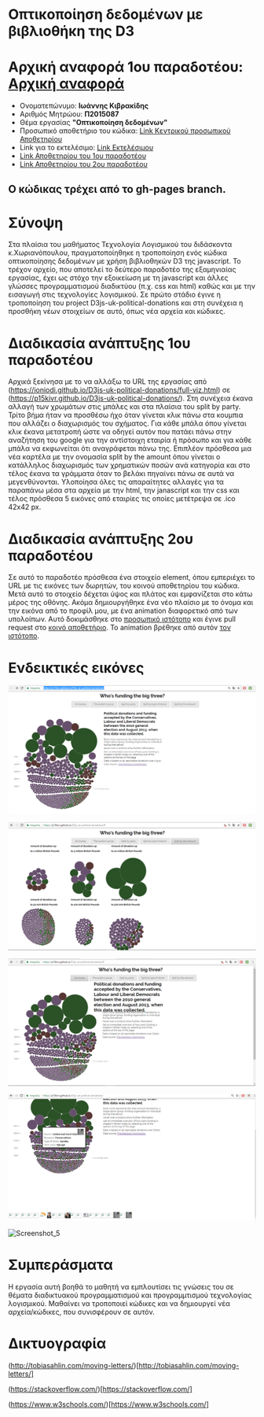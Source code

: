 # Οπτικοποίηση δεδομένων με βιβλιοθήκη της D3

# Αρχική αναφορά 1ου παραδοτέου: [Αρχική αναφορά](https://github.com/p15kivr/sw/blob/master/projects/2015087/README.md)

*  Ονοματεπώνυμο: **Ιωάννης Κιβρακίδης**
*  Αριθμός Μητρώου: **Π2015087**
*  Θέμα εργασίας **"Οπτικοποίηση δεδομένων"**
*  Προσωπικό αποθετήριο του κώδικα: [Link Κεντρικού προσωπικού Αποθετηρίου](https://github.com/p15kivr/D3js-uk-political-donations/tree/gh-pages)
*  Link για το εκτελέσιμο: [Link Εκτελέσιμου](https://p15kivr.github.io/D3js-uk-political-donations/)
*  [Link Αποθετηρίου του 1ου παραδοτέου](https://github.com/p15kivr/D3js-uk-political-donations/tree/paradoteo1)
*  [Link Αποθετηρίου του 2ου παραδοτέου](https://github.com/p15kivr/D3js-uk-political-donations/tree/paradoteo2)


## Ο κώδικας τρέχει από το gh-pages branch.

# Σύνοψη

Στα πλαίσια του μαθήματος Τεχνολογία Λογισμικού του διδάσκοντα κ.Χωριανόπουλου, πραγματοποίηθηκε η τροποποίηση ενός κώδικα οπτικοποίησης δεδομένων με χρήση βιβλιοθηκών D3 της javascript. Το τρέχον αρχείο, που αποτελεί τo δεύτερο παραδοτέο της εξαμηνιαίας εργασίας, έχει ως στόχο την εξοικείωση με τη javascript και άλλες γλώσσες προγραμματισμού διαδικτύου (π.χ. css και html) καθώς και με την εισαγωγή στις τεχνολογίες λογισμικού. Σε πρώτο στάδιο έγινε η τροποποίηση του project D3js-uk-political-donations και στη συνέχεια η προσθήκη νέων στοιχείων σε αυτό, όπως νέα αρχεία και κώδικες.

# Διαδικασία ανάπτυξης 1ου παραδοτέου

Αρχικά ξεκίνησα με το να αλλάξω το URL της εργασίας από (https://ioniodi.github.io/D3js-uk-political-donations/full-viz.html) σε
(https://p15kivr.github.io/D3js-uk-political-donations/). Στη συνέχεια έκανα αλλαγή των χρωμάτων στις μπάλες και στα πλαίσια του split by party. Τρίτο βήμα ήταν να προσθέσω ήχο όταν γίνεται κλικ πάνω στα κουμπια που αλλάζει ο διαχωρισμός του σχήματος. Για κάθε μπάλα όπου γίνεται κλικ έκανα μετατροπή ώστε να οδηγεί αυτόν που πατάει πάνω στην αναζήτηση του google για την αντίστοιχη εταιρία ή πρόσωπο και για κάθε μπάλα να εκφωνείται ότι αναγράφεται πάνω της. Επιπλέον πρόσθεσα μια νέα καρτέλα με την ονομασία split by the amount όπου γίνεται ο κατάλληλος διαχωρισμός των χρηματικών ποσών ανά κατηγορία και στο τέλος έκανα τα γράμματα όταν το βελάκι πηγαίνει πάνω σε αυτά να μεγενθύνονται. Υλοποίησα όλες τις απαραίτητες αλλαγές για τα παραπάνω μέσα στα αρχεία με την html, την janascript και την css και τέλος πρόσθεσα 5 εικόνες από εταιρίες τις οποίες μετέτρεψα σε .ico 42x42 px.

# Διαδικασία ανάπτυξης 2ου παραδοτέου

Σε αυτό το παραδοτέο πρόσθεσα ένα στοιχείο element, όπου εμπεριέχει το URL με τις εικόνες των δωρητών, του κοινού αποθετηρίου του κώδικα. Μετά αυτό το στοιχείο δέχεται ύψος και πλάτος και εμφανίζεται στο κάτω μέρος της οθόνης. Ακόμα δημιουργήθηκε ένα νέο πλαίσιο με το όνομα και την εικόνα από το προφίλ μου, με ένα animation διαφορετικό από των υπολοίπων. Αυτό δοκιμάσθηκε στο [προσωπικό ιστότοπο](https://p15kivr.github.io/D3js-uk-political-donations/participants/) και έγινε pull request στο [κοινό αποθετήριο](https://ioniodi.github.io/D3js-uk-political-donations/participants/). Το animation βρέθηκε από αυτόν [τον ιστότοπο](http://tobiasahlin.com/moving-letters/).

# Ενδεικτικές εικόνες

![Screenshot_1](Screenshot_4.png)

![Screenshot_2](Screenshot_5.png)

![Screenshot_3](Screenshot_6.png)

![Screenshot_4](Screenshot_7.png)

![Screenshot_5](Screenshot_8.png)

# Συμπεράσματα

Η εργασία αυτή βοηθά το μαθητή να εμπλουτίσει τις γνώσεις του σε θέματα διαδικτυακού προγραμματισμού και προγραμμτισμού τεχνολογίας λογισμικού. Μαθαίνει να τροποποιεί κώδικες και να δημιουργεί νέα αρχεία/κώδικες, που συνισφέρουν σε αυτόν.

# Δικτυογραφία

(http://tobiasahlin.com/moving-letters/)[http://tobiasahlin.com/moving-letters/]

(https://stackoverflow.com/)[https://stackoverflow.com/]

(https://www.w3schools.com/)[https://www.w3schools.com/]
